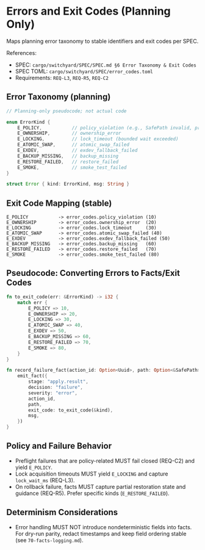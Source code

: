# Errors and Exit Codes (Planning Only)

Maps planning error taxonomy to stable identifiers and exit codes per SPEC.

References:

- SPEC: `cargo/switchyard/SPEC/SPEC.md §6 Error Taxonomy & Exit Codes`
- SPEC TOML: `cargo/switchyard/SPEC/error_codes.toml`
- Requirements: `REQ-L3`, `REQ-R5`, `REQ-C2`

## Error Taxonomy (planning)

```rust
// Planning-only pseudocode; not actual code

enum ErrorKind {
    E_POLICY,           // policy_violation (e.g., SafePath invalid, preflight fail-closed)
    E_OWNERSHIP,        // ownership_error
    E_LOCKING,          // lock_timeout (bounded wait exceeded)
    E_ATOMIC_SWAP,      // atomic_swap_failed
    E_EXDEV,            // exdev_fallback_failed
    E_BACKUP_MISSING,   // backup_missing
    E_RESTORE_FAILED,   // restore_failed
    E_SMOKE,            // smoke_test_failed
}

struct Error { kind: ErrorKind, msg: String }
```

## Exit Code Mapping (stable)

```text
E_POLICY           -> error_codes.policy_violation (10)
E_OWNERSHIP        -> error_codes.ownership_error  (20)
E_LOCKING          -> error_codes.lock_timeout     (30)
E_ATOMIC_SWAP      -> error_codes.atomic_swap_failed (40)
E_EXDEV            -> error_codes.exdev_fallback_failed (50)
E_BACKUP_MISSING   -> error_codes.backup_missing   (60)
E_RESTORE_FAILED   -> error_codes.restore_failed   (70)
E_SMOKE            -> error_codes.smoke_test_failed (80)
```

## Pseudocode: Converting Errors to Facts/Exit Codes

```rust
fn to_exit_code(err: &ErrorKind) -> i32 {
    match err {
        E_POLICY => 10,
        E_OWNERSHIP => 20,
        E_LOCKING => 30,
        E_ATOMIC_SWAP => 40,
        E_EXDEV => 50,
        E_BACKUP_MISSING => 60,
        E_RESTORE_FAILED => 70,
        E_SMOKE => 80,
    }
}

fn record_failure_fact(action_id: Option<Uuid>, path: Option<&SafePath>, kind: ErrorKind, msg: &str) {
    emit_fact({
        stage: "apply.result",
        decision: "failure",
        severity: "error",
        action_id,
        path,
        exit_code: to_exit_code(&kind),
        msg,
    })
}
```

## Policy and Failure Behavior

- Preflight failures that are policy-related MUST fail closed (REQ-C2) and yield `E_POLICY`.
- Lock acquisition timeouts MUST yield `E_LOCKING` and capture `lock_wait_ms` (REQ-L3).
- On rollback failure, facts MUST capture partial restoration state and guidance (REQ-R5). Prefer specific kinds (`E_RESTORE_FAILED`).

## Determinism Considerations

- Error handling MUST NOT introduce nondeterministic fields into facts. For dry-run parity, redact timestamps and keep field ordering stable (see `70-facts-logging.md`).

